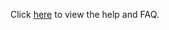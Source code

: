 Click [here](https://github.com/MCMiners9/Splat-AIO/blob/master/help/faq.md) to view the help and FAQ.
